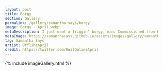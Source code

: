 ```yaml
---
layout: post
title: Borgy
section: Gallery
permalink: /gallery/samantha says/borgy
image: Borgy - April.webp
metaDescription: I just want a friggin' borgy, man. Commissioned from OfflineApril.
metaImage: https://samanthasays.github.io/assets/images/gallery/samantha says/Borgy - April.webp
tag: Samantha Says
artist: OfflineApril
credit: https://twitter.com/RealOnlineApril
---
```

{% include imageGallery.html %}